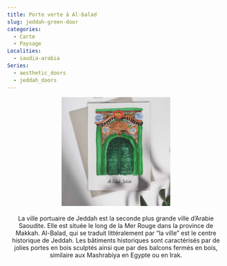 ```yaml
---
title: Porte verte à Al-balad
slug: jeddah-green-door
categories:
  - Carte
  - Paysage
Localities: 
  - saudia-arabia
Series:
  - aesthetic_doors
  - jeddah_doors
---
```

<center>
<img alt="[Watercolors of Al-balad door in Jeddah" src="carte_jeddah_green_door_featured-image.jpg" width=50%> 
<br>
<br>
La ville portuaire de Jeddah est la seconde plus grande ville d’Arabie Saoudite. Elle est située le long de la Mer Rouge dans la province de Makkah. Al-Balad, qui se traduit littéralement par “la ville” est le centre historique de Jeddah. Les bâtiments historiques sont caractérisés par de jolies portes en bois sculptés ainsi que par des balcons fermés en bois, similaire aux Mashrabiya en Egypte ou en Irak. 
<br>
<br>

</center>